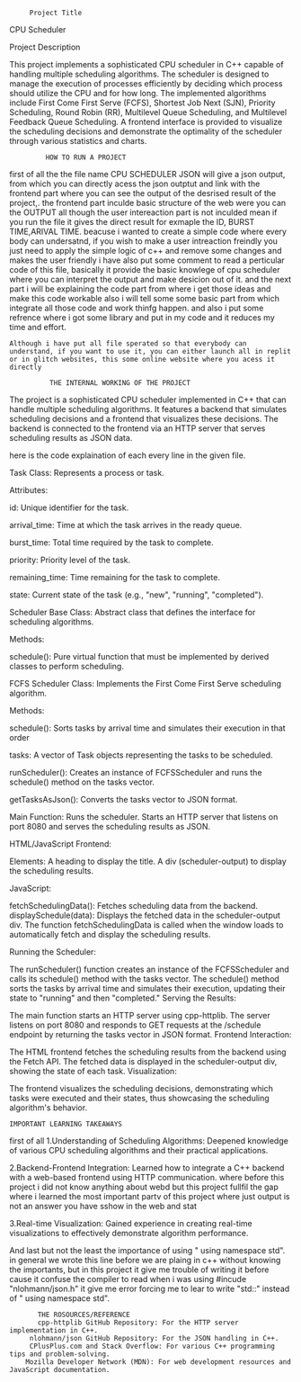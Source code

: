          Project Title

 CPU Scheduler

Project Description

This project implements a sophisticated CPU scheduler in C++ capable of handling multiple scheduling algorithms. The scheduler is designed to manage the execution of processes efficiently by deciding which process should utilize the CPU and for how long. The implemented algorithms include First Come First Serve (FCFS), Shortest Job Next (SJN), Priority Scheduling, Round Robin (RR), Multilevel Queue Scheduling, and Multilevel Feedback Queue Scheduling. A frontend interface is provided to visualize the scheduling decisions and demonstrate the optimality of the scheduler through various statistics and charts.

             HOW TO RUN A PROJECT 

first of all the the file name CPU SCHEDULER JSON will give a json output, from which you can directly acess the json outptut and link with the frontend part where you can see the output of the desrised result of the project,.
the frontend part inculde basic structure of the web were you can the OUTPUT all though the user intereaction part is not inculded mean if you run the file it gives the direct result for exmaple the ID, BURST TIME,ARIVAL TIME. beacuse i wanted to create a simple code where every body can undersatnd, if you wish to make a user intreaction freindly you just need to apply the simple logic of c++ and remove some changes and makes the user friendly
i have also put some comment to read a perticular code of this file, basically it provide the basic knowlege of cpu scheduler where you can interpret the  output and make desicion  out of it. and the next part i will be explaining the code part from where i get those ideas and make this code workable also i will tell some some basic part from which integrate all those code and work thinfg happen. and also i put some refrence where i got some library and put in my code and it reduces my time and effort.

    Although i have put all file sperated so that everybody can understand, if you want to use it, you can either launch all in replit or in glitch websites, this some online website where you acess it directly   

              THE INTERNAL WORKING OF THE PROJECT 

The project is a sophisticated CPU scheduler implemented in C++ that can handle multiple scheduling algorithms. It features a backend that simulates scheduling decisions and a frontend that visualizes these decisions. The backend is connected to the frontend via an HTTP server that serves scheduling results as JSON data.

here is the code explaination of each every line in the given file.

Task Class: Represents a process or task.

Attributes:

id: Unique identifier for the task.

arrival_time: Time at which the task arrives in the ready queue.

burst_time: Total time required by the task to complete.

priority: Priority level of the task.

remaining_time: Time remaining for the task to complete.

state: Current state of the task (e.g., "new", "running", "completed").



Scheduler Base Class: Abstract class that defines the interface for scheduling algorithms.

Methods:

schedule(): Pure virtual function that must be implemented by derived classes to perform scheduling.



FCFS Scheduler Class: Implements the First Come First Serve scheduling algorithm.

Methods:

schedule(): Sorts tasks by arrival time and simulates their execution in that order


tasks: A vector of Task objects representing the tasks to be scheduled.


runScheduler(): Creates an instance of FCFSScheduler and runs the schedule() method on the tasks vector.

getTasksAsJson(): Converts the tasks vector to JSON format.

Main Function: Runs the scheduler. Starts an HTTP server that listens on port 8080 and serves the scheduling results as JSON.




HTML/JavaScript Frontend:

Elements: A heading to display the title. A div (scheduler-output) to display the scheduling results.

JavaScript:

fetchSchedulingData(): Fetches scheduling data from the backend.
displaySchedule(data): Displays the fetched data in the scheduler-output div.
The function fetchSchedulingData is called when the window loads to automatically fetch and display the scheduling results.

Running the Scheduler:

The runScheduler() function creates an instance of the FCFSScheduler and calls its schedule() method with the tasks vector.
The schedule() method sorts the tasks by arrival time and simulates their execution, updating their state to "running" and then "completed."
Serving the Results:

The main function starts an HTTP server using cpp-httplib.
The server listens on port 8080 and responds to GET requests at the /schedule endpoint by returning the tasks vector in JSON format.
Frontend Interaction:

The HTML frontend fetches the scheduling results from the backend using the Fetch API.
The fetched data is displayed in the scheduler-output div, showing the state of each task.
Visualization:

The frontend visualizes the scheduling decisions, demonstrating which tasks were executed and their states, thus showcasing the scheduling algorithm's behavior.

    IMPORTANT LEARNING TAKEAWAYS

first of all 1.Understanding of Scheduling Algorithms: Deepened knowledge of various CPU scheduling algorithms and their practical applications.


2.Backend-Frontend Integration: Learned how to integrate a C++ backend with a web-based frontend using HTTP communication. where before this project i did not know anything about webd but this project fullfil the gap where i learned the most important partv of this project where just output is not an answer you have sshow in the web and stat

3.Real-time Visualization: Gained experience in creating real-time visualizations to effectively demonstrate algorithm performance.

And last but not the least the importance of using " using namespace std". in general we wrote this line before we are plaing in c++ without knowing the importants, but  in this project  it give me trouble of writing it before cause it confuse the compiler to read when i was using #incude "nlohmann/json.h"
it give me error forcing me to lear to write "std::" instead of " using namespace std".

           THE ROSOURCES/REFERENCE 
           cpp-httplib GitHub Repository: For the HTTP server implementation in C++.
         nlohmann/json GitHub Repository: For the JSON handling in C++.
         CPlusPlus.com and Stack Overflow: For various C++ programming tips and problem-solving.
        Mozilla Developer Network (MDN): For web development resources and JavaScript documentation.
           

